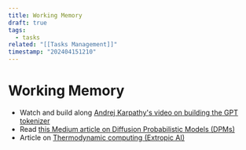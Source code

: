 ```yaml
---
title: Working Memory
draft: true
tags:
  - tasks
related: "[[Tasks Management]]"
timestamp: "202404151210"
---
```


# Working Memory
- Watch and build along [Andrej Karpathy's video on building the GPT tokenizer](https://www.youtube.com/watch?v=zduSFxRajkE)
- Read [this Medium article on Diffusion Probabilistic Models (DPMs)](https://towardsdatascience.com/understanding-diffusion-probabilistic-models-dpms-1940329d6048)
- Article on [Thermodynamic computing (Extropic AI)](https://thebojda.medium.com/what-is-thermodynamic-computing-and-how-does-it-help-ai-development-1dd3b75a9ee6)